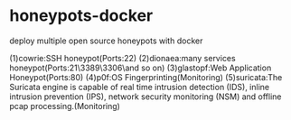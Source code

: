# honeypots-docker
deploy multiple open source honeypots with docker

(1)cowrie:SSH honeypot(Ports:22) 
(2)dionaea:many services honeypot(Ports:21\3389\3306\and so on)
(3)glastopf:Web Application Honeypot(Ports:80)
(4)p0f:OS Fingerprinting(Monitoring)
(5)suricata:The Suricata engine is capable of real time intrusion detection (IDS), inline intrusion prevention (IPS), network security monitoring (NSM) and offline pcap processing.(Monitoring)
